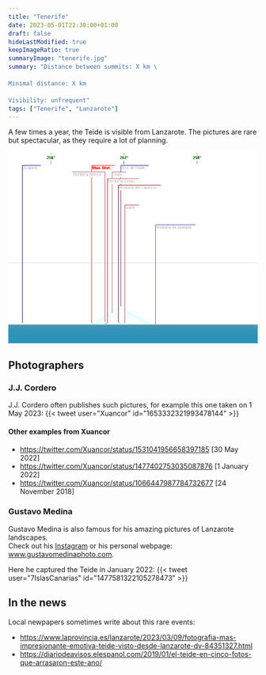 ```yaml
---
title: "Tenerife"
date: 2023-05-01T22:30:00+01:00
draft: false
hideLastModified: true
keepImageRatio: true
summaryImage: "tenerife.jpg"
summary: "Distance between summits: X km \      

Minimal distance: X km            

Visibility: unfrequent"
tags: ["Tenerife", "Lanzarote"]
---
```


A few times a year, the Teide is visible from Lanzarote. The pictures are rare but spectacular, as they require a lot of planning.

![Teide from Lanzarote](lanzarote_tenerife_pano.png)


## Photographers

### J.J. Cordero

J.J. Cordero often publishes such pictures, for example this one taken on 1 May 2023: 
{{< tweet user="Xuancor" id="1653332321993478144" >}}

#### Other examples from Xuancor
* https://twitter.com/Xuancor/status/1531041956658397185 [30 May 2022]
* https://twitter.com/Xuancor/status/1477402753035087876 [1 January 2022]
* https://twitter.com/Xuancor/status/1066447987784732677 [24 November 2018]

### Gustavo Medina

Gustavo Medina is also famous for his amazing pictures of Lanzarote landscapes.    
Check out his [Instagram](https://www.instagram.com/gustavomedinaphoto) or his personal webpage: www.gustavomedinaphoto.com.

Here he captured the Teide in January 2022:
{{< tweet user="7IslasCanarias" id="1477581322105278473" >}}

## In the news

Local newpapers sometimes write about this rare events:

* https://www.laprovincia.es/lanzarote/2023/03/09/fotografia-mas-impresionante-emotiva-teide-visto-desde-lanzarote-dv-84351327.html
* https://diariodeavisos.elespanol.com/2019/01/el-teide-en-cinco-fotos-que-arrasaron-este-ano/

